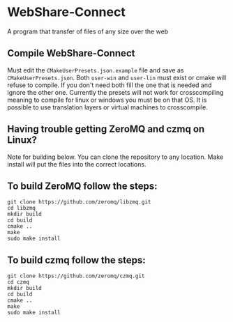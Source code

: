 # WebShare-Connect
A program that transfer of files of any size over the web

## Compile WebShare-Connect
Must edit the `CMakeUserPresets.json.example` file and save as
`CMakeUserPresets.json`. Both `user-win` and `user-lin` must
exist or cmake will refuse to compile. If you don't need both
fill the one that is needed and ignore the other one. Currently
the presets will not work for crosscompiling meaning to compile
for linux or windows you must be on that OS. It is possible to
use translation layers or virtual machines to crosscompile.

## Having trouble getting ZeroMQ and czmq on Linux?
Note for building below.
You can clone the repository to any location. 
Make install will put the files into the correct locations.
## To build ZeroMQ follow the steps:
```
git clone https://github.com/zeromq/libzmq.git
cd libzmq
mkdir build
cd build
cmake ..
make
sudo make install

```
## To build czmq follow the steps:
```
git clone https://github.com/zeromq/czmq.git
cd czmq
mkdir build
cd build
cmake ..
make
sudo make install

```
